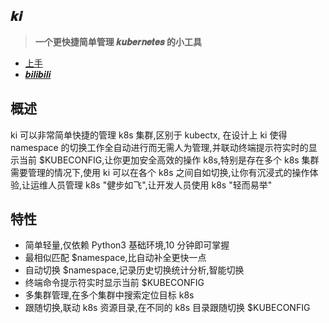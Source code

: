 ## 𝒌𝒊

> **一个更快捷简单管理 𝒌𝒖𝒃𝒆𝒓𝒏𝒆𝒕𝒆𝒔 的小工具**

- [上手](start)
- [𝒃𝒊𝒍𝒊𝒃𝒊𝒍𝒊](https://www.bilibili.com/video/BV1vg411P7AM)

## 概述

ki 可以非常简单快捷的管理 k8s 集群,区别于 kubectx, 在设计上 ki 使得 namespace 的切换工作全自动进行而无需人为管理,并联动终端提示符实时的显示当前 $KUBECONFIG,让你更加安全高效的操作 k8s,特别是存在多个 k8s 集群需要管理的情况下,使用 ki 可以在各个 k8s 之间自如切换,让你有沉浸式的操作体验,让运维人员管理 k8s "健步如飞",让开发人员使用 k8s "轻而易举"

## 特性

- 简单轻量,仅依赖 Python3 基础环境,10 分钟即可掌握
- 最相似匹配 $namespace,比自动补全更快一点
- 自动切换 $namespace,记录历史切换统计分析,智能切换
- 终端命令提示符实时显示当前 $KUBECONFIG
- 多集群管理,在多个集群中搜索定位目标 k8s
- 跟随切换,联动 k8s 资源目录,在不同的 k8s 目录跟随切换 $KUBECONFIG
